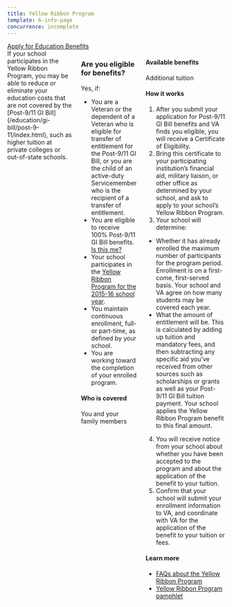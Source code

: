 ```yaml
---
title: Yellow Ribbon Program
template: 6-info-page
concurrence: incomplete
---
```


<div class="main" role="main" markdown="0">

<div class="action-bar">
  <div class="row">
    <div class="small-12 columns">
      <a class="usa-button-primary va-button-primary" href="/education/apply-for-education-benefits/">Apply for Education Benefits</a>
    </div>
  </div>
</div>

<div class="section one" markdown="0">
<div class="primary" markdown="0">
<div class="row" markdown="0">
<div class="small-12 columns" markdown="1">
<div markdown="1">
If your school participates in the Yellow Ribbon Program, you may be able to reduce or eliminate your education costs that are not covered by the [Post-9/11 GI Bill](/education/gi-bill/post-9-11/index.html), such as higher tuition at private colleges or out-of-state schools.
</div>
<div class="call-out" markdown="1">

### Are you eligible for benefits?

Yes, if:

- You are a Veteran or the dependent of a Veteran who is eligible for transfer of entitlement for the Post-9/11 GI Bill, or you are the child of an active-duty Servicemember who is the recipient of a transfer of entitlement.
- You are eligible to receive 100% Post-9/11 GI Bill benefits. [Is this me?](https://gibill.custhelp.com/app/answers/detail/a_id/947)
- Your school participates in the [Yellow Ribbon Program for the 2015-16 school year](http://www.benefits.va.gov/GIBILL/yellow_ribbon/yrp_list_2015.asp ).
- You maintain continuous enrollment, full- or part-time, as defined by your school.
- You are working toward the completion of your enrolled program.

#### Who is covered

You and your family members

</div>
<div markdown="1">

#### Available benefits

Additional tuition

#### How it works

1. After you submit your application for Post-9/11 GI Bill benefits and VA finds you eligible, you will receive a Certificate of Eligibility.
2. Bring this certificate to your participating institution’s financial aid, military liaison, or other office as determined by your school, and ask to apply to your school’s Yellow Ribbon Program.
3. Your school will determine:
  -  Whether it has already enrolled the maximum number of participants for the program period. Enrollment is on a first-come, first-served basis. Your school and VA agree on how many students may be covered each year.
  -  What the amount of entitlement will be. This is calculated by adding up tuition and mandatory fees, and then subtracting any specific aid you’ve received from other sources such as scholarships or grants as well as your Post-9/11 GI Bill tuition payment. Your school applies the Yellow Ribbon Program benefit to this final amount.
4. You will receive notice from your school about whether you have been accepted to the program and about the application of the benefit to your tuition.
5. Confirm that your school will submit your enrollment information to VA, and coordinate with VA for the application of the benefit to your tuition or fees.

#### Learn more

- [FAQs about the Yellow Ribbon Program](http://www.benefits.va.gov/gibill/docs/factsheets/2012_Yellow_Ribbon_Student_FAQs.pdf)
- [Yellow Ribbon Program pamphlet](http://www.benefits.va.gov/gibill/docs/pamphlets/Yellow_Ribbon_Pamphlet.pdf)
</div>
</div>

</div>
</div>


</div>
